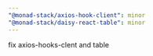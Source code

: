 ```yaml
---
"@monad-stack/axios-hook-client": minor
"@monad-stack/daisy-react-table": minor
---
```


fix axios-hooks-clent and table

